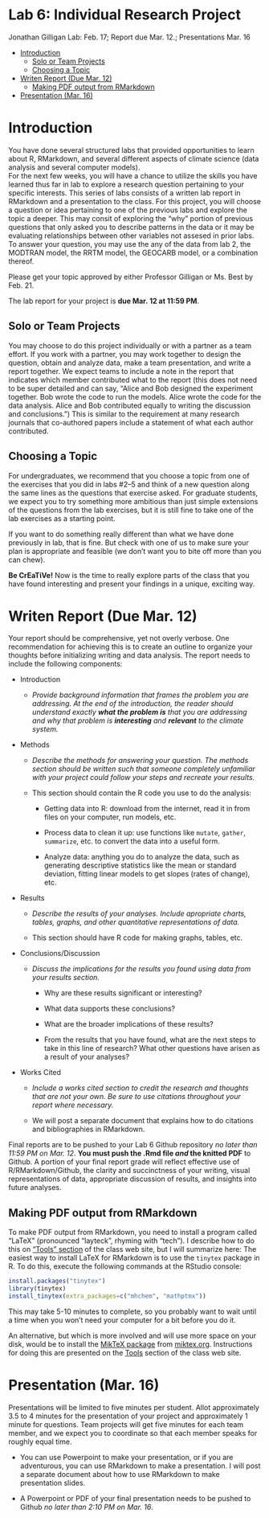 Lab 6: Individual Research Project
================
Jonathan Gilligan
Lab: Feb. 17; Report due Mar. 12.; Presentations Mar. 16

  - [Introduction](#introduction)
      - [Solo or Team Projects](#solo-or-team-projects)
      - [Choosing a Topic](#choosing-a-topic)
  - [Writen Report (Due Mar. 12)](#writen-report-due-mar.-12)
      - [Making PDF output from
        RMarkdown](#making-pdf-output-from-rmarkdown)
  - [Presentation (Mar. 16)](#presentation-mar.-16)

# Introduction

You have done several structured labs that provided opportunities to
learn about R, RMarkdown, and several different aspects of climate
science (data analysis and several computer models).  
For the next few weeks, you will have a chance to utilize the skills you
have learned thus far in lab to explore a research question pertaining
to your specific interests. This series of labs consists of a written
lab report in RMarkdown and a presentation to the class. For this
project, you will choose a question or idea pertaining to one of the
previous labs and explore the topic a deeper. This may consit of
exploring the “why” portion of previous questions that only asked you to
describe patterns in the data or it may be evaluating relationships
between other variables not assesed in prior labs. To answer your
question, you may use the any of the data from lab 2, the MODTRAN model,
the RRTM model, the GEOCARB model, or a combination thereof.

Please get your topic approved by either Professor Gilligan or Ms. Best
by Feb. 21.

The lab report for your project is **due Mar. 12 at 11:59 PM**.

## Solo or Team Projects

You may choose to do this project individually or with a partner as a
team effort. If you work with a partner, you may work together to design
the question, obtain and analyze data, make a team presentation, and
write a report together. We expect teams to include a note in the report
that indicates which member contributed what to the report (this does
not need to be super detailed and can say, “Alice and Bob designed the
experiment together. Bob wrote the code to run the models. Alice wrote
the code for the data analysis. Alice and Bob contributed equally to
writing the discussion and conclusions.”) This is similar to the
requirement at many research journals that co-authored papers include a
statement of what each author contributed.

## Choosing a Topic

For undergraduates, we recommend that you choose a topic from one of the
exercises that you did in labs \#2–5 and think of a new question along
the same lines as the questions that exercise asked. For graduate
students, we expect you to try something more ambitious than just simple
extensions of the questions from the lab exercises, but it is still fine
to take one of the lab exercises as a starting point.

If you want to do something really different than what we have done
previously in lab, that is fine. But check with one of us to make sure
your plan is appropriate and feasible (we don’t want you to bite off
more than you can chew).

**Be CrEaTiVe\!** Now is the time to really explore parts of the class
that you have found interesting and present your findings in a unique,
exciting way.

# Writen Report (Due Mar. 12)

Your report should be comprehensive, yet not overly verbose. One
recommendation for achieving this is to create an outline to organize
your thoughts before initializing writing and data analysis. The report
needs to include the following components:

  - Introduction
    
      - *Provide background information that frames the problem you are
        addressing. At the end of the introduction, the reader should
        understand exactly **what the problem is** that you are
        addressing and why that problem is **interesting** and
        **relevant** to the climate system.*

  - Methods
    
      - *Describe the methods for answering your question. The methods
        section should be written such that someone completely
        unfamiliar with your project could follow your steps and
        recreate your results.*
    
      - This section should contain the R code you use to do the
        analysis:
        
          - Getting data into R: download from the internet, read it in
            from files on your computer, run models, etc.
        
          - Process data to clean it up: use functions like `mutate`,
            `gather`, `summarize`, etc. to convert the data into a
            useful form.
        
          - Analyze data: anything you do to analyze the data, such as
            generating descriptive statistics like the mean or standard
            deviation, fitting linear models to get slopes (rates of
            change), etc.

  - Results
    
      - *Describe the results of your analyses. Include apropriate
        charts, tables, graphs, and other quantitative representations
        of data.*
    
      - This section should have R code for making graphs, tables, etc.

  - Conclusions/Discussion
    
      - *Discuss the implications for the results you found using data
        from your results section.*
        
          - Why are these results significant or interesting?
        
          - What data supports these conclusions?
        
          - What are the broader implications of these results?
        
          - From the results that you have found, what are the next
            steps to take in this line of research? What other questions
            have arisen as a result of your analyses?

  - Works Cited
    
      - *Include a works cited section to credit the research and
        thoughts that are not your own. Be sure to use citations
        throughout your report where necessary.*
    
      - We will post a separate document that explains how to do
        citations and bibliographies in RMarkdown.

Final reports are to be pushed to your Lab 6 Github repository *no later
than 11:59 PM on Mar. 12*. **You must push the .Rmd file *and* the
knitted PDF** to Github. A portion of your final report grade will
reflect effective use of R/RMarkdown/Github, the clarity and
succinctness of your writing, visual representations of data,
appropriate discussion of results, and insights into future analyses.

## Making PDF output from RMarkdown

To make PDF output from RMarkdown, you need to install a program called
“LaTeX” (pronounced “layteck”, rhyming with “tech”). I describe how to
do this on [“Tools”
section](https://ees3310.jgilligan.org/tools/#installing-latex) of the
class web site, but I will summarize here: The easiest way to install
LaTeX for RMarkdown is to use the `tinytex` package in R. To do this,
execute the following commands at the RStudio console:

``` r
install.packages("tinytex")
library(tinytex)
install_tinytex(extra_packages=c("mhchem", "mathptmx"))
```

This may take 5-10 minutes to complete, so you probably want to wait
until a time when you won’t need your computer for a bit before you do
it.

An alternative, but which is more involved and will use more space on
your disk, would be to install the [MikTeX package](https://miktex.org)
from [miktex.org](https://miktex.org). Instructions for doing this are
presented on the
[Tools](https://ees3310.jgilligan.org/tools/#installing-latex) section
of the class web site.

# Presentation (Mar. 16)

Presentations will be limited to five minutes per student. Allot
approximately 3.5 to 4 minutes for the presentation of your project and
approximately 1 minute for questions. Team projects will get five
minutes for each team member, and we expect you to coordinate so that
each member speaks for roughly equal time.

  - You can use Powerpoint to make your presentation, or if you are
    adventurous, you can use RMarkdown to make a presentation. I will
    post a separate document about how to use RMarkdown to make
    presentation slides.

  - A Powerpoint or PDF of your final presentation needs to be pushed to
    Github *no later than 2:10 PM on Mar. 16*.
